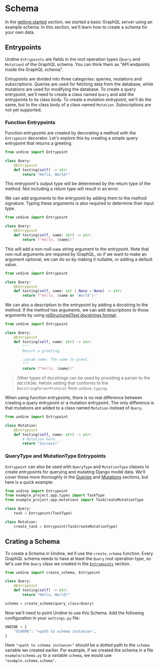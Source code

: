 # Schema

In the [getting started](getting-started.md) section, we started a basic GraphQL server using an
example schema. In this section, we'll learn how to create a schema for your own data.

## Entrypoints

Undine `Entrypoints` are fields in the root operation types (`Query` and `Mutation`)
of the GraphQL schema. You can think them as "API endpoints inside the GraphQL schema".

Entrypoints are divided into three categories: queries, mutations and subscriptions.
Queries are used for fetching data from the database, while mutations are used for
modifying the database. To create a query entrypoint, we'll need to create a class
named `Query` and add the entrypoints to its class body. To create a mutation entrypoint,
we'll do the same, but to the class body of a class named `Mutation`. Subscriptions
are not yet supported.

### Function Entrypoints

Function entrypoints are created by decorating a method with the `Entrypoint` decorator.
Let's explore this by creating a simple query entrypoint that returns a greeting.

```python
from undine import Entrypoint

class Query:
    @Entrypoint
    def testing(self) -> str:
        return "Hello, World!"
```

This entrypoint's output type will be determined by the return type of the method.
Not including a return type will result in an error.

We can add arguments to the entrypoint by adding them to the method signature.
Typing these arguments is also required to determine their input type.

```python
from undine import Entrypoint

class Query:
    @Entrypoint
    def testing(self, name: str) -> str:
        return f"Hello, {name}!"
```

This will add a non-null `name` string argument to the entrypoint.
Note that non-null arguments are required by GraphQL, so if we want to make an argument
optional, we can do so by making it nullable, or adding a default value.

```python
from undine import Entrypoint

class Query:
    @Entrypoint
    def testing(self, name: str | None = None) -> str:
        return f"Hello, {name or 'World'}!"
```

We can also a description to the entrypoint by adding a docstring to the method.
If the method has arguments, we can add descriptions to those arguments by using
[reStructuredText docstrings format](https://peps.python.org/pep-0287/).

```python
from undine import Entrypoint

class Query:
    @Entrypoint
    def testing(self, name: str) -> str:
        """
        Return a greeting.

        :param name: The name to greet.
        """
        return f"Hello, {name}!"
```

> Other types of docstrings can be used by providing a parser to the `DOCSTRING_PARSER` setting
> that conforms to the `DocstringParserProtocol` from `undine.typing`.

When using function entrypoints, there is no real difference between creating a query
entrypoint or a mutation entrypoint. The only difference is that mutations are added to
a class named `Mutation` instead of `Query`.

```python
from undine import Entrypoint

class Mutation:
    @Entrypoint
    def testing(self, name: str) -> str:
        # Mutation here...
        return "Success!"
```

### QueryType and MutationType Entrypoints

`Entrypoint` can also be used with `QueryType` and `MutationType` classes
to create entrypoints for querying and mutating Django model data.
We'll cover these more thoroughly in the [Queries](queries.md) and
[Mutations](mutations.md) sections, but here is a quick example:

```python
from undine import Entrypoint
from example_project.app.types import TaskType
from example_project.app.mutations import TaskCreateMutationType

class Query:
    task = Entrypoint(TaskType)

class Mutation:
    create_task = Entrypoint(TaskCreateMutationType)
```

## Crating a Schema

To create a Schema in Undine, we'll use the `create_schema` function.
Every GraphQL schema needs to have at least the `Query` root operation type,
so let's use the `Query` class we created in the [`Entrypoints`](#entrypoints) section.

```python
from undine import create_schema, Entrypoint

class Query:
    @Entrypoint
    def testing(self) -> str:
        return "Hello, World!"

schema = create_schema(query_class=Query)
```

Now we'll need to point Undine to use this Schema.
Add the following configuration in your `settings.py` file:

```python
UNDINE = {
    "SCHEMA": "<path to schema instance>",
}
```

Here `"<path to schema instance>"` should be a dotted path to the `schema` variable
we created earlier. For example, if we created the schema in a file `example/schema.py`
to a variable `schema`, we would use `"example.schema.schema"`.
